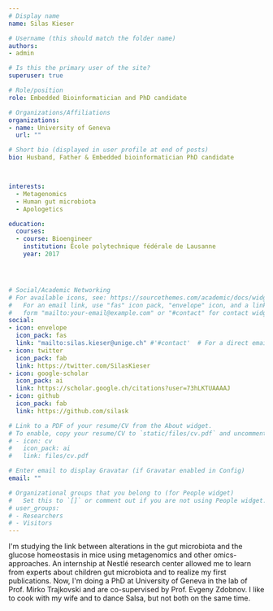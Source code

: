 ```yaml
---
# Display name
name: Silas Kieser

# Username (this should match the folder name)
authors:
- admin

# Is this the primary user of the site?
superuser: true

# Role/position
role: Embedded Bioinformatician and PhD candidate

# Organizations/Affiliations
organizations:
- name: University of Geneva
  url: ""

# Short bio (displayed in user profile at end of posts)
bio: Husband, Father & Embedded bioinformatician PhD candidate



interests:
  - Metagenomics
  - Human gut microbiota
  - Apologetics

education:
  courses:
  - course: Bioengineer
    institution: École polytechnique fédérale de Lausanne
    year: 2017




# Social/Academic Networking
# For available icons, see: https://sourcethemes.com/academic/docs/widgets/#icons
#   For an email link, use "fas" icon pack, "envelope" icon, and a link in the
#   form "mailto:your-email@example.com" or "#contact" for contact widget.
social:
- icon: envelope
  icon_pack: fas
  link: "mailto:silas.kieser@unige.ch" #'#contact'  # For a direct email link, use "mailto:test@example.org".
- icon: twitter
  icon_pack: fab
  link: https://twitter.com/SilasKieser
- icon: google-scholar
  icon_pack: ai
  link: https://scholar.google.ch/citations?user=73hLKTUAAAAJ
- icon: github
  icon_pack: fab
  link: https://github.com/silask

# Link to a PDF of your resume/CV from the About widget.
# To enable, copy your resume/CV to `static/files/cv.pdf` and uncomment the lines below.  
# - icon: cv
#   icon_pack: ai
#   link: files/cv.pdf

# Enter email to display Gravatar (if Gravatar enabled in Config)
email: ""

# Organizational groups that you belong to (for People widget)
#   Set this to `[]` or comment out if you are not using People widget.  
# user_groups:
# - Researchers
# - Visitors
---
```


I'm studying the link between alterations in the gut microbiota and the glucose homeostasis in mice using metagenomics and other omics-approaches.
An internship at Nestlé research center allowed me to learn from experts about children gut microbiota and to realize my first publications.
Now, I'm doing a PhD at University of Geneva in the lab of Prof. Mirko Trajkovski and are co-supervised by Prof. Evgeny Zdobnov.
I like to cook with my wife and to dance Salsa, but not both on the same time.
